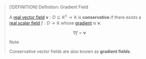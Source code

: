 >[!DEFINITION] Definition: Gradient Field
>
>A [real vector field](../Real%20Vector%20Field.md) $\boldsymbol{v}: D \subseteq \mathbb{R}^n \to \mathbb{R}$ is **conservative** if there exists a [real scalar field](../../Scalar%20Fields/Real%20Scalar%20Field.md) $f: D \to \mathbb{R}$ whose [gradient](../../Scalar%20Fields/Differentiation/Gradient.md) is $\boldsymbol{v}$.
>
>$$
>\nabla f = \boldsymbol{v}
>$$
>
>>[!NOTE]
>>
>>Conservative vector fields are also known as **gradient fields**.
>>
>